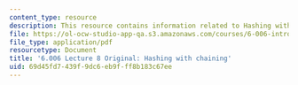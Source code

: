 ```yaml
---
content_type: resource
description: This resource contains information related to Hashing with chaining.
file: https://ol-ocw-studio-app-qa.s3.amazonaws.com/courses/6-006-introduction-to-algorithms-fall-2011/69d45fd7439f9dc6eb9fff8b183c67ee_MIT6_006F11_lec08_orig.pdf
file_type: application/pdf
resourcetype: Document
title: '6.006 Lecture 8 Original: Hashing with chaining'
uid: 69d45fd7-439f-9dc6-eb9f-ff8b183c67ee
---
```

